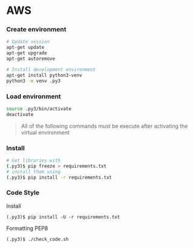 # AWS

### Create environment

```bash
# Update session
apt-get update
apt-get upgrade
apt-get autoremove

# Install development environment
apt-get install python3-venv
python3 -m venv .py3
```

### Load environment

```bash
source .py3/bin/activate
deactivate
```

> All of the following commands must be execute after activating the virtual environment

### Install

```bash
# Get libraries with
(.py3)$ pip freeze > requirements.txt
# install them using
(.py3)$ pip install -r requirements.txt
```

### Code Style

Install
```
(.py3)$ pip install -U -r requirements.txt
```

Formatting PEP8
```
(.py3)$ ./check_code.sh
```


